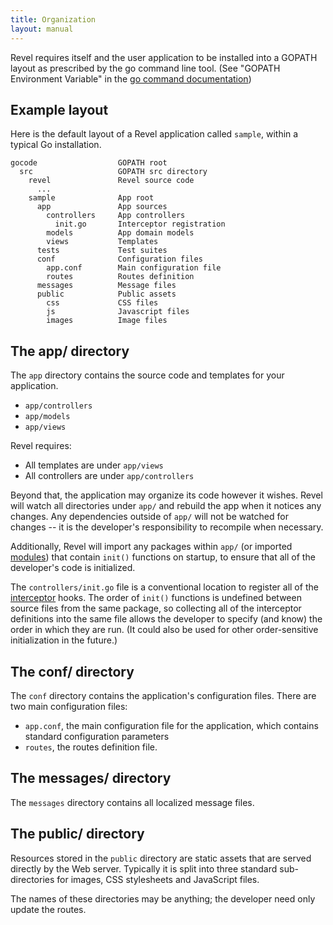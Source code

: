 ```yaml
---
title: Organization
layout: manual
---
```



Revel requires itself and the user application to be installed into a GOPATH layout as prescribed by the go command line tool.  (See "GOPATH Environment Variable" in the [go command documentation](http://golang.org/cmd/go/))

## Example layout

Here is the default layout of a Revel application called `sample`, within a
typical Go installation.

	gocode                  GOPATH root
	  src                   GOPATH src directory
	    revel               Revel source code
	      ...
	    sample              App root
	      app               App sources
	        controllers     App controllers
	          init.go       Interceptor registration
	        models          App domain models
	        views           Templates
	      tests             Test suites
	      conf              Configuration files
	        app.conf        Main configuration file
	        routes          Routes definition
	      messages          Message files
	      public            Public assets
	        css             CSS files
	        js              Javascript files
	        images          Image files


## The app/ directory

The `app` directory contains the source code and templates for your application.
- `app/controllers`
- `app/models`
- `app/views`

Revel requires:
- All templates are under `app/views`
- All controllers are under `app/controllers`

Beyond that, the application may organize its code however it wishes.  Revel
will watch all directories under `app/` and rebuild the app when it
notices any changes.  Any dependencies outside of `app/` will not be watched for
changes -- it is the developer's responsibility to recompile when necessary.

Additionally, Revel will import any packages within `app/` (or imported
[modules](modules.html)) that contain `init()` functions on startup, to ensure
that all of the developer's code is initialized.

The `controllers/init.go` file is a conventional location to register all of the
[interceptor](interceptors.html) hooks.  The order of `init()` functions is
undefined between source files from the same package, so collecting all of the
interceptor definitions into the same file allows the developer to specify (and
know) the order in which they are run.  (It could also be used for other
order-sensitive initialization in the future.)

## The conf/ directory

The `conf` directory contains the application's configuration files. There are
two main configuration files:

- `app.conf`, the main configuration file for the application, which contains
  standard configuration parameters
- `routes`, the routes definition file.

## The messages/ directory

The `messages` directory contains all localized message files.

## The public/ directory

Resources stored in the `public` directory are static assets that are served
directly by the Web server.  Typically it is split into three standard
sub-directories for images, CSS stylesheets and JavaScript files.

The names of these directories may be anything; the developer need only update
the routes.
